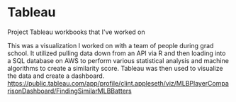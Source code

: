 # Tableau
Project Tableau workbooks that I've worked on <br/>

This was a visualization I worked on with a team of people during grad school.  It utilized pulling data down from an API via R and then loading into a SQL database on AWS to perform various statistical analysis and machine algorithms to create a similarity score.  Tableau was then used to visualize the data and create a dashboard. <br/>
https://public.tableau.com/app/profile/clint.appleseth/viz/MLBPlayerComparisonDashboard/FindingSimilarMLBBatters
